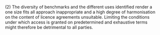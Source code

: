 (2) The diversity of benchmarks and the different uses identified render a one size fits all approach inappropriate and a high degree of harmonisation on the content of licence agreements unsuitable. Limiting the conditions under which access is granted on predetermined and exhaustive terms might therefore be detrimental to all parties.